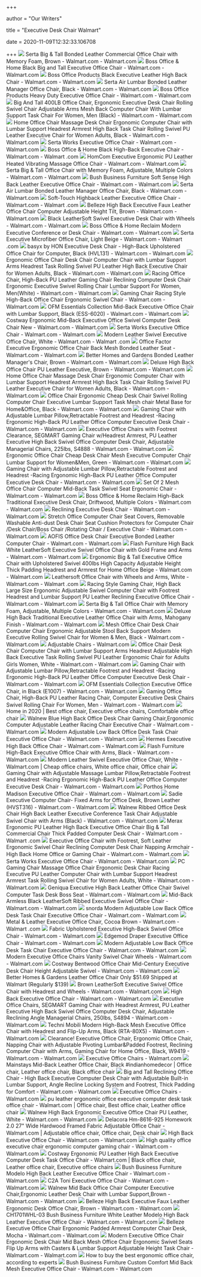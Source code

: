 +++
        
author = "Our Writers"
        
title = "Executive Desk Chair Walmart"
        
date = 2020-11-09T12:32:33.106708
        
+++
[ ![](https://i5.walmartimages.com/asr/040f6e2e-f1b3-431c-b589-12d39ff3128a_1.5cd85757a054d4f351a500009b2e82dc.jpeg)](https://i5.walmartimages.com/asr/040f6e2e-f1b3-431c-b589-12d39ff3128a_1.5cd85757a054d4f351a500009b2e82dc.jpeg) Serta Big & Tall Bonded Leather Commercial Office Chair with Memory Foam,  Brown - Walmart.com - Walmart.com
[ ![](https://i5.walmartimages.com/asr/f9229afb-cce4-4bbf-a0bf-86794ee7fd2e_1.a5ebe5f135c1ea4ca6909f6b5ce31ef0.jpeg?odnWidth=612&odnHeight=612&odnBg=ffffff)](https://i5.walmartimages.com/asr/f9229afb-cce4-4bbf-a0bf-86794ee7fd2e_1.a5ebe5f135c1ea4ca6909f6b5ce31ef0.jpeg?odnWidth=612&odnHeight=612&odnBg=ffffff) Boss Office & Home Black Big and Tall Executive Office Chair - Walmart.com  - Walmart.com
[ ![](https://i5.walmartimages.com/asr/f1d06f41-ba3b-49fe-bbbc-cc436bc51b81_1.83767c5fe0117fe0f1212e23d67c1ead.jpeg?odnWidth=612&odnHeight=612&odnBg=ffffff)](https://i5.walmartimages.com/asr/f1d06f41-ba3b-49fe-bbbc-cc436bc51b81_1.83767c5fe0117fe0f1212e23d67c1ead.jpeg?odnWidth=612&odnHeight=612&odnBg=ffffff) Boss Office Products Black Executive Leather High Back Chair - Walmart.com  - Walmart.com
[ ![](https://i5.walmartimages.com/asr/97743681-26f4-4fcc-bd46-305d1e55b797_1.6e7dec942151e853be462bd2d0f2d8e0.jpeg)](https://i5.walmartimages.com/asr/97743681-26f4-4fcc-bd46-305d1e55b797_1.6e7dec942151e853be462bd2d0f2d8e0.jpeg) Serta Air Lumbar Bonded Leather Manager Office Chair, Black - Walmart.com -  Walmart.com
[ ![](https://i5.walmartimages.com/asr/1f30db41-a854-4d90-9c16-65c3046d6663_1.22d9f30d3bdf09b3af9060070cbdd2a6.jpeg?odnWidth=612&odnHeight=612&odnBg=ffffff)](https://i5.walmartimages.com/asr/1f30db41-a854-4d90-9c16-65c3046d6663_1.22d9f30d3bdf09b3af9060070cbdd2a6.jpeg?odnWidth=612&odnHeight=612&odnBg=ffffff) Boss Office Products Heavy Duty Executive Office Chair - Walmart.com -  Walmart.com
[ ![](https://i5.walmartimages.com/asr/856b7105-dc30-4a09-a085-90879071abb4_1.4613fe80f540140dc0c7327e28febe00.jpeg?odnWidth=612&odnHeight=612&odnBg=ffffff)](https://i5.walmartimages.com/asr/856b7105-dc30-4a09-a085-90879071abb4_1.4613fe80f540140dc0c7327e28febe00.jpeg?odnWidth=612&odnHeight=612&odnBg=ffffff) Big And Tall 400LB Office Chair, Ergonomic Executive Desk Chair Rolling  Swivel Chair Adjustable Arms Mesh Back Computer Chair With Lumbar Support Task  Chair For Women, Men (Black) - Walmart.com - Walmart.com
[ ![](https://i5.walmartimages.com/asr/2ab43621-0110-48a0-9fd5-6db48d5ee8e4_1.ff8d1590e386fcecebeb781fd92010b1.jpeg?odnWidth=612&odnHeight=612&odnBg=ffffff)](https://i5.walmartimages.com/asr/2ab43621-0110-48a0-9fd5-6db48d5ee8e4_1.ff8d1590e386fcecebeb781fd92010b1.jpeg?odnWidth=612&odnHeight=612&odnBg=ffffff) Home Office Chair Massage Desk Chair Ergonomic Computer Chair with Lumbar  Support Headrest Armrest High Back Task Chair Rolling Swivel PU Leather Executive  Chair for Women Adults, Black - Walmart.com - Walmart.com
[ ![](https://i5.walmartimages.com/asr/1aaadfbd-d7e5-4333-88ff-65275a08241e_1.63a77e801e8703e5c82aac8c96dc97a0.jpeg?odnWidth=612&odnHeight=612&odnBg=ffffff)](https://i5.walmartimages.com/asr/1aaadfbd-d7e5-4333-88ff-65275a08241e_1.63a77e801e8703e5c82aac8c96dc97a0.jpeg?odnWidth=612&odnHeight=612&odnBg=ffffff) Serta Works Executive Office Chair - Walmart.com - Walmart.com
[ ![](https://i5.walmartimages.com/asr/221ac625-898b-4b98-a75d-b2ea628bdcde_1.fd7cffd96c7c216d8860c23918247c4b.jpeg?odnWidth=612&odnHeight=612&odnBg=ffffff)](https://i5.walmartimages.com/asr/221ac625-898b-4b98-a75d-b2ea628bdcde_1.fd7cffd96c7c216d8860c23918247c4b.jpeg?odnWidth=612&odnHeight=612&odnBg=ffffff) Boss Office & Home Black High-Back Executive Chair - Walmart.com - Walmart .com
[ ![](https://i5.walmartimages.com/asr/8d029a03-5bfc-40b9-9da2-fc24ba60a0c7_1.41b115c8754c2d279a29fb333058c38c.jpeg)](https://i5.walmartimages.com/asr/8d029a03-5bfc-40b9-9da2-fc24ba60a0c7_1.41b115c8754c2d279a29fb333058c38c.jpeg) HomCom Executive Ergonomic PU Leather Heated Vibrating Massage Office Chair  - Walmart.com - Walmart.com
[ ![](https://i5.walmartimages.com/asr/924eaa33-4456-4dae-96f6-9373ddd8c91f_1.ef95316cd9332dff77ede80bd7c0cfe8.jpeg?odnWidth=612&odnHeight=612&odnBg=ffffff)](https://i5.walmartimages.com/asr/924eaa33-4456-4dae-96f6-9373ddd8c91f_1.ef95316cd9332dff77ede80bd7c0cfe8.jpeg?odnWidth=612&odnHeight=612&odnBg=ffffff) Serta Big & Tall Office Chair with Memory Foam, Adjustable, Multiple Colors  - Walmart.com - Walmart.com
[ ![](https://i5.walmartimages.com/asr/c0e5e204-f537-49e1-a302-29b48ce72f65_1.074c24dfdfca423507115721459e641b.jpeg?odnWidth=612&odnHeight=612&odnBg=ffffff)](https://i5.walmartimages.com/asr/c0e5e204-f537-49e1-a302-29b48ce72f65_1.074c24dfdfca423507115721459e641b.jpeg?odnWidth=612&odnHeight=612&odnBg=ffffff) Bush Business Furniture Soft Sense High Back Leather Executive Office Chair  - Walmart.com - Walmart.com
[ ![](https://i5.walmartimages.com/asr/97743681-26f4-4fcc-bd46-305d1e55b797_1.6e7dec942151e853be462bd2d0f2d8e0.jpeg?odnWidth=612&odnHeight=612&odnBg=ffffff)](https://i5.walmartimages.com/asr/97743681-26f4-4fcc-bd46-305d1e55b797_1.6e7dec942151e853be462bd2d0f2d8e0.jpeg?odnWidth=612&odnHeight=612&odnBg=ffffff) Serta Air Lumbar Bonded Leather Manager Office Chair, Black - Walmart.com -  Walmart.com
[ ![](https://i5.walmartimages.com/asr/37681bf2-c7ad-4efb-b9fb-4ad1e424691c_1.07be4988c16fb0a7db06e0502327125d.jpeg?odnWidth=612&odnHeight=612&odnBg=ffffff)](https://i5.walmartimages.com/asr/37681bf2-c7ad-4efb-b9fb-4ad1e424691c_1.07be4988c16fb0a7db06e0502327125d.jpeg?odnWidth=612&odnHeight=612&odnBg=ffffff) Soft-Touch Highback Leather Executive Office Chair - Walmart.com - Walmart .com
[ ![](https://i5.walmartimages.com/asr/1f4566ea-0464-4388-8558-3a798c863187_1.8afa6594f5fed3bd8108e33f8722e6b6.jpeg)](https://i5.walmartimages.com/asr/1f4566ea-0464-4388-8558-3a798c863187_1.8afa6594f5fed3bd8108e33f8722e6b6.jpeg) Belleze High Back Executive Faux Leather Office Chair Computer Adjustable  Height Tilt, Brown - Walmart.com - Walmart.com
[ ![](https://i5.walmartimages.com/asr/3a8a1a54-b5f6-4e89-8fa9-47defc475778_3.89f9650a00c762b242ac0a364c09a6fc.jpeg)](https://i5.walmartimages.com/asr/3a8a1a54-b5f6-4e89-8fa9-47defc475778_3.89f9650a00c762b242ac0a364c09a6fc.jpeg) Black LeatherSoft Swivel Executive Desk Chair with Wheels - Walmart.com -  Walmart.com
[ ![](https://i5.walmartimages.com/asr/254d7004-ebdf-4c38-a9e0-6d4ad53edb0e_2.0460a98356a73e9138e1d40f52f7a8a1.jpeg?odnWidth=612&odnHeight=612&odnBg=ffffff)](https://i5.walmartimages.com/asr/254d7004-ebdf-4c38-a9e0-6d4ad53edb0e_2.0460a98356a73e9138e1d40f52f7a8a1.jpeg?odnWidth=612&odnHeight=612&odnBg=ffffff) Boss Office & Home Reclaim Modern Executive Conference or Desk Chair -  Walmart.com - Walmart.com
[ ![](https://i5.walmartimages.com/asr/41c34611-986f-4e11-989e-43b2a03b20d4_1.a8f8c4113571fc355509e25ba1932e68.jpeg?odnWidth=612&odnHeight=612&odnBg=ffffff)](https://i5.walmartimages.com/asr/41c34611-986f-4e11-989e-43b2a03b20d4_1.a8f8c4113571fc355509e25ba1932e68.jpeg?odnWidth=612&odnHeight=612&odnBg=ffffff) Serta Executive Microfiber Office Chair, Light Beige - Walmart.com - Walmart .com
[ ![](https://i5.walmartimages.com/asr/e891c75e-a6f4-4598-aae5-fd6e5055f36f_1.e1bf915c9153920124c78f46963e91e8.jpeg)](https://i5.walmartimages.com/asr/e891c75e-a6f4-4598-aae5-fd6e5055f36f_1.e1bf915c9153920124c78f46963e91e8.jpeg) basyx by HON Executive Desk Chair - High-Back Upholstered Office Chair for  Computer, Black (HVL131) - Walmart.com - Walmart.com
[ ![](https://i5.walmartimages.com/asr/46e654d3-5646-4ad5-b1ab-6347bb333146_1.5c425340ff8e29d5fb09ee8f26d0b571.jpeg?odnWidth=612&odnHeight=612&odnBg=ffffff)](https://i5.walmartimages.com/asr/46e654d3-5646-4ad5-b1ab-6347bb333146_1.5c425340ff8e29d5fb09ee8f26d0b571.jpeg?odnWidth=612&odnHeight=612&odnBg=ffffff) Ergonomic Office Chair Desk Chair Computer Chair with Lumbar Support Arms  Headrest Task Rolling Swivel PU Leather High Back Executive Chair for Women  Adults, Black - Walmart.com - Walmart.com
[ ![](https://i5.walmartimages.com/asr/dad43252-c144-4766-95cf-d5779c5db225_1.1095c26367a36e18e028cac3f4a44ac1.jpeg)](https://i5.walmartimages.com/asr/dad43252-c144-4766-95cf-d5779c5db225_1.1095c26367a36e18e028cac3f4a44ac1.jpeg) Racing Office Chair, High-Back PU Leather Gaming Chair Reclining Computer  Desk Chair Ergonomic Executive Swivel Rolling Chair Lumbar Support For  Women, Men(White) - Walmart.com - Walmart.com
[ ![](https://i5.walmartimages.com/asr/36ab2720-66c3-44b9-b4c9-ea3eedec6979_1.d23e019c221965f2f71335473154626f.jpeg)](https://i5.walmartimages.com/asr/36ab2720-66c3-44b9-b4c9-ea3eedec6979_1.d23e019c221965f2f71335473154626f.jpeg) Gaming Chair Racing Style High-Back Office Chair Ergonomic Swivel Chair -  Walmart.com - Walmart.com
[ ![](https://i5.walmartimages.com/asr/f9c3bfa1-92f4-45c0-b49e-97726d716990_1.8f26d7c5bc472a527fc02bba96e14566.jpeg?odnWidth=612&odnHeight=612&odnBg=ffffff)](https://i5.walmartimages.com/asr/f9c3bfa1-92f4-45c0-b49e-97726d716990_1.8f26d7c5bc472a527fc02bba96e14566.jpeg?odnWidth=612&odnHeight=612&odnBg=ffffff) OFM Essentials Collection Mid-Back Executive Office Chair with Lumbar  Support, Black (ESS-6020) - Walmart.com - Walmart.com
[ ![](https://i5.walmartimages.com/asr/a60361d9-f83a-4a3e-98e0-30fae3a52a02_1.1fa4dd3724624a2948e71219b686f1a5.jpeg?odnWidth=612&odnHeight=612&odnBg=ffffff)](https://i5.walmartimages.com/asr/a60361d9-f83a-4a3e-98e0-30fae3a52a02_1.1fa4dd3724624a2948e71219b686f1a5.jpeg?odnWidth=612&odnHeight=612&odnBg=ffffff) Costway Ergonomic Mid-Back Executive Office Swivel Computer Desk Chair New  - Walmart.com - Walmart.com
[ ![](https://i5.walmartimages.com/asr/c063bf01-65ed-4b4c-ae7d-caaa280bb7d7_1.de14fe225f323df22dcbe97d0817d53d.jpeg?odnWidth=612&odnHeight=612&odnBg=ffffff)](https://i5.walmartimages.com/asr/c063bf01-65ed-4b4c-ae7d-caaa280bb7d7_1.de14fe225f323df22dcbe97d0817d53d.jpeg?odnWidth=612&odnHeight=612&odnBg=ffffff) Serta Works Executive Office Chair - Walmart.com - Walmart.com
[ ![](https://i5.walmartimages.com/asr/27290291-b787-458a-bbfc-bdb667134167_1.9e23e95cab031e546099e38b5b96340d.jpeg)](https://i5.walmartimages.com/asr/27290291-b787-458a-bbfc-bdb667134167_1.9e23e95cab031e546099e38b5b96340d.jpeg) Modern Leather Swivel Executive Office Chair, White - Walmart.com - Walmart .com
[ ![](https://i5.walmartimages.com/asr/82b76935-b95b-46e2-8b1d-bc5e98b16216_1.caaab2dd2c7c899d46a7685915f8953c.jpeg?odnWidth=612&odnHeight=612&odnBg=ffffff)](https://i5.walmartimages.com/asr/82b76935-b95b-46e2-8b1d-bc5e98b16216_1.caaab2dd2c7c899d46a7685915f8953c.jpeg?odnWidth=612&odnHeight=612&odnBg=ffffff) Office Factor Executive Ergonomic Office Chair Back Mesh Bonded Leather Seat  - Walmart.com - Walmart.com
[ ![](https://i5.walmartimages.com/asr/77b8b100-cb1f-46d5-b33d-f0c02a0f08d8_1.0ddbe6529602ea38d2792590e18f6119.jpeg?odnWidth=612&odnHeight=612&odnBg=ffffff)](https://i5.walmartimages.com/asr/77b8b100-cb1f-46d5-b33d-f0c02a0f08d8_1.0ddbe6529602ea38d2792590e18f6119.jpeg?odnWidth=612&odnHeight=612&odnBg=ffffff) Better Homes and Gardens Bonded Leather Manager's Chair, Brown - Walmart.com  - Walmart.com
[ ![](https://i5.walmartimages.com/asr/c2d87304-f705-43d0-99bd-c3935fde17d4_1.e935c168703d1b15a7f7bc1978e092a9.jpeg?odnWidth=612&odnHeight=612&odnBg=ffffff)](https://i5.walmartimages.com/asr/c2d87304-f705-43d0-99bd-c3935fde17d4_1.e935c168703d1b15a7f7bc1978e092a9.jpeg?odnWidth=612&odnHeight=612&odnBg=ffffff) Deluxe High Back Office Chair PU Leather Executive, Brown - Walmart.com -  Walmart.com
[ ![](https://i5.walmartimages.com/asr/2ab43621-0110-48a0-9fd5-6db48d5ee8e4_1.ff8d1590e386fcecebeb781fd92010b1.jpeg)](https://i5.walmartimages.com/asr/2ab43621-0110-48a0-9fd5-6db48d5ee8e4_1.ff8d1590e386fcecebeb781fd92010b1.jpeg) Home Office Chair Massage Desk Chair Ergonomic Computer Chair with Lumbar  Support Headrest Armrest High Back Task Chair Rolling Swivel PU Leather Executive  Chair for Women Adults, Black - Walmart.com - Walmart.com
[ ![](https://i5.walmartimages.com/asr/95a8e5f8-564a-4140-aa46-a208cd6d1c21_1.8115a86f125dfb6e5e96f0c4b610bf97.jpeg?odnWidth=612&odnHeight=612&odnBg=ffffff)](https://i5.walmartimages.com/asr/95a8e5f8-564a-4140-aa46-a208cd6d1c21_1.8115a86f125dfb6e5e96f0c4b610bf97.jpeg?odnWidth=612&odnHeight=612&odnBg=ffffff) Office Chair Ergonomic Cheap Desk Chair Swivel Rolling Computer Chair  Executive Lumbar Support Task Mesh chair Metal Base for Home&Office, Black  - Walmart.com - Walmart.com
[ ![](https://i5.walmartimages.com/asr/fb64e415-e106-4523-95a9-5142fc9f12f1_1.99ab3d7a1a5e3a5a8d1c6264b9752247.jpeg?odnWidth=612&odnHeight=612&odnBg=ffffff)](https://i5.walmartimages.com/asr/fb64e415-e106-4523-95a9-5142fc9f12f1_1.99ab3d7a1a5e3a5a8d1c6264b9752247.jpeg?odnWidth=612&odnHeight=612&odnBg=ffffff) Gaming Chair with Adjustable Lumbar Pillow,Retractable Footrest and  Headrest -Racing Ergonomic High-Back PU Leather Office Computer Executive  Desk Chair - Walmart.com - Walmart.com
[ ![](https://i5.walmartimages.com/asr/ff903eca-97b0-4206-93fa-b0b994988170.c4ba8be544b3283632d521b9bfaaf261.jpeg)](https://i5.walmartimages.com/asr/ff903eca-97b0-4206-93fa-b0b994988170.c4ba8be544b3283632d521b9bfaaf261.jpeg) Executive Office Chairs with Footrest Clearance, SEGMART Gaming Chair  w/Headrest Armrest, PU Leather Executive High Back Swivel Office Computer  Desk Chair, Adjustable Managerial Chairs, 225lbs, S4888 - Walmart.com -  Walmart.com
[ ![](https://i5.walmartimages.com/asr/2813c301-0269-464b-8d6c-2c8cc2efab9e_1.3b992812c798320e84a09ceab1921efb.jpeg)](https://i5.walmartimages.com/asr/2813c301-0269-464b-8d6c-2c8cc2efab9e_1.3b992812c798320e84a09ceab1921efb.jpeg) Ergonomic Office Chair Cheap Desk Chair Mesh Executive Computer Chair  Lumbar Support for Women&Men, Green - Walmart.com - Walmart.com
[ ![](https://i5.walmartimages.com/asr/ffb687aa-9007-48ea-a43c-20de2cf6ed7c_1.acbd8f9d227ead54dfe23223876ec331.jpeg?odnWidth=612&odnHeight=612&odnBg=ffffff)](https://i5.walmartimages.com/asr/ffb687aa-9007-48ea-a43c-20de2cf6ed7c_1.acbd8f9d227ead54dfe23223876ec331.jpeg?odnWidth=612&odnHeight=612&odnBg=ffffff) Gaming Chair with Adjustable Lumbar Pillow,Retractable Footrest and  Headrest -Racing Ergonomic High-Back PU Leather Office Computer Executive  Desk Chair - Walmart.com - Walmart.com
[ ![](https://i5.walmartimages.com/asr/4df5c3b0-1023-48fc-aa3b-106e3c95d691_1.92add7915e26918feb4903b3fe2f7fa9.jpeg?odnWidth=612&odnHeight=612&odnBg=ffffff)](https://i5.walmartimages.com/asr/4df5c3b0-1023-48fc-aa3b-106e3c95d691_1.92add7915e26918feb4903b3fe2f7fa9.jpeg?odnWidth=612&odnHeight=612&odnBg=ffffff) Set Of 2 Mesh Office Chair Computer Mid-Back Task Swivel Seat Ergonomic  Chair - Walmart.com - Walmart.com
[ ![](https://i5.walmartimages.com/asr/04d46241-98e5-4085-afef-c5f547517d4b_4.6af692ee71a6ddfe4297d80f923c97cd.jpeg?odnWidth=2000&odnHeight=2000&odnBg=ffffff)](https://i5.walmartimages.com/asr/04d46241-98e5-4085-afef-c5f547517d4b_4.6af692ee71a6ddfe4297d80f923c97cd.jpeg?odnWidth=2000&odnHeight=2000&odnBg=ffffff) Boss Office & Home Reclaim High-Back Traditional Executive Desk Chair,  Driftwood, Multiple Colors - Walmart.com - Walmart.com
[ ![](https://i5.walmartimages.com/asr/c7d0a4c7-6c84-4d1e-88c3-db9bdbd28130_1.ac73df5d35de73b8896e7315a2813fa1.jpeg?odnWidth=612&odnHeight=612&odnBg=ffffff)](https://i5.walmartimages.com/asr/c7d0a4c7-6c84-4d1e-88c3-db9bdbd28130_1.ac73df5d35de73b8896e7315a2813fa1.jpeg?odnWidth=612&odnHeight=612&odnBg=ffffff) Reclining Executive Desk Chair - Walmart.com - Walmart.com
[ ![](https://i5.walmartimages.com/asr/8c475533-b824-4f9f-ba2e-81ba378c0181_1.df89aa4c8e4706330d06c48052084742.jpeg?odnWidth=612&odnHeight=612&odnBg=ffffff)](https://i5.walmartimages.com/asr/8c475533-b824-4f9f-ba2e-81ba378c0181_1.df89aa4c8e4706330d06c48052084742.jpeg?odnWidth=612&odnHeight=612&odnBg=ffffff) Stretch Office Computer Chair Seat Covers, Removable Washable Anti-dust Desk  Chair Seat Cushion Protectors for Computer Chair /Desk Chair/Boss Chair  /Rotating Chair / Executive Chair - Walmart.com - Walmart.com
[ ![](https://i5.walmartimages.com/asr/7bc06d23-b579-4c93-8c38-e2a4e4639e3f_1.2f40d7a7241d2e9bd40002ce1aaac125.png?odnWidth=612&odnHeight=612&odnBg=ffffff)](https://i5.walmartimages.com/asr/7bc06d23-b579-4c93-8c38-e2a4e4639e3f_1.2f40d7a7241d2e9bd40002ce1aaac125.png?odnWidth=612&odnHeight=612&odnBg=ffffff) AOFIS Office Desk Chair Executive Bonded Leather Computer Chair - Walmart.com  - Walmart.com
[ ![](https://i5.walmartimages.com/asr/fbf5ce2a-362a-4af7-b91c-bfdc2adf47ef_1.ec73d1ce4f4bb5d6a6627e0089eecd0c.jpeg?odnWidth=612&odnHeight=612&odnBg=ffffff)](https://i5.walmartimages.com/asr/fbf5ce2a-362a-4af7-b91c-bfdc2adf47ef_1.ec73d1ce4f4bb5d6a6627e0089eecd0c.jpeg?odnWidth=612&odnHeight=612&odnBg=ffffff) Flash Furniture High Back White LeatherSoft Executive Swivel Office Chair  with Gold Frame and Arms - Walmart.com - Walmart.com
[ ![](https://i5.walmartimages.com/asr/cdd71c65-4dec-4e2a-829b-1ef497fd8b4d_1.12537bfba712034663cc3fefe9187cc1.jpeg?odnWidth=612&odnHeight=612&odnBg=ffffff)](https://i5.walmartimages.com/asr/cdd71c65-4dec-4e2a-829b-1ef497fd8b4d_1.12537bfba712034663cc3fefe9187cc1.jpeg?odnWidth=612&odnHeight=612&odnBg=ffffff) Ergonomic Big & Tall Executive Office Chair with Upholstered Swivel 400lbs  High Capacity Adjustable Height Thick Padding Headrest and Armrest for Home  Office Beige - Walmart.com - Walmart.com
[ ![](https://i5.walmartimages.com/asr/b7e171f5-688e-452d-9ba5-500dc4f69bfd_2.9ac26d654db0fbeeef6eede52039df50.jpeg)](https://i5.walmartimages.com/asr/b7e171f5-688e-452d-9ba5-500dc4f69bfd_2.9ac26d654db0fbeeef6eede52039df50.jpeg) Leathersoft Office Chair with Wheels and Arms, White - Walmart.com - Walmart .com
[ ![](https://i5.walmartimages.com/asr/02ffba77-d657-4942-912e-019803262c0e_1.3e4ce81852c886408a967012882d286d.jpeg?odnWidth=612&odnHeight=612&odnBg=ffffff)](https://i5.walmartimages.com/asr/02ffba77-d657-4942-912e-019803262c0e_1.3e4ce81852c886408a967012882d286d.jpeg?odnWidth=612&odnHeight=612&odnBg=ffffff) Racing Style Gaming Chair, High Back Large Size Ergonomic Adjustable Swivel Computer  Chair with Footrest Headrest and Lumbar Support PU Leather Reclining Executive  Office Chair - Walmart.com - Walmart.com
[ ![](https://i5.walmartimages.com/asr/ed4b94d9-5223-4501-98f4-dfe0e05d2b1f_1.dd82c49e22156028446a842adee76dfb.jpeg)](https://i5.walmartimages.com/asr/ed4b94d9-5223-4501-98f4-dfe0e05d2b1f_1.dd82c49e22156028446a842adee76dfb.jpeg) Serta Big & Tall Office Chair with Memory Foam, Adjustable, Multiple Colors  - Walmart.com - Walmart.com
[ ![](https://i5.walmartimages.com/asr/5dd7d1ce-2c32-4952-9825-8c90d0fedb3b_1.7fd7d8908619c648f7d72f93197e9059.jpeg?odnWidth=612&odnHeight=612&odnBg=ffffff)](https://i5.walmartimages.com/asr/5dd7d1ce-2c32-4952-9825-8c90d0fedb3b_1.7fd7d8908619c648f7d72f93197e9059.jpeg?odnWidth=612&odnHeight=612&odnBg=ffffff) Deluxe High Back Traditional Executive Leather Office Chair with Arms,  Mahogany Finish - Walmart.com - Walmart.com
[ ![](https://i5.walmartimages.com/asr/ad5b9c93-f2f0-4484-b37e-95092b9d1bbc_1.9d17958356e87aeeb21180a4cf1b4ffd.jpeg?odnWidth=612&odnHeight=612&odnBg=ffffff)](https://i5.walmartimages.com/asr/ad5b9c93-f2f0-4484-b37e-95092b9d1bbc_1.9d17958356e87aeeb21180a4cf1b4ffd.jpeg?odnWidth=612&odnHeight=612&odnBg=ffffff) Mesh Office Chair Desk Chair Computer Chair Ergonomic Adjustable Stool Back  Support Modern Executive Rolling Swivel Chair for Women & Men, Black -  Walmart.com - Walmart.com
[ ![](https://i5.walmartimages.com/asr/ecfddb5a-eba0-445d-b282-1a1a60cdacb9_1.628cacc2088eab6faf7c058b427a6b70.jpeg)](https://i5.walmartimages.com/asr/ecfddb5a-eba0-445d-b282-1a1a60cdacb9_1.628cacc2088eab6faf7c058b427a6b70.jpeg) Adjustable Chairs - Walmart.com
[ ![](https://i5.walmartimages.com/asr/0fd99868-43d7-40e4-9c70-dc2bcc0df7a7_1.f18b00abef64028c4764fbe9c1f945d7.jpeg?odnWidth=612&odnHeight=612&odnBg=ffffff)](https://i5.walmartimages.com/asr/0fd99868-43d7-40e4-9c70-dc2bcc0df7a7_1.f18b00abef64028c4764fbe9c1f945d7.jpeg?odnWidth=612&odnHeight=612&odnBg=ffffff) Office Chair Desk Chair Computer Chair with Lumbar Support Arms Headrest  Adjustable High Back Executive Task Rolling Swivel PU Leather Ergonomic  Chair for Adults Girls Women, White - Walmart.com - Walmart.com
[ ![](https://i5.walmartimages.com/asr/f86b9a53-0fe2-44c4-bc24-baa928a83cf0.da0a3ef5ae35dd8169b64278c4b2bb16.jpeg?odnWidth=612&odnHeight=612&odnBg=ffffff)](https://i5.walmartimages.com/asr/f86b9a53-0fe2-44c4-bc24-baa928a83cf0.da0a3ef5ae35dd8169b64278c4b2bb16.jpeg?odnWidth=612&odnHeight=612&odnBg=ffffff) Gaming Chair with Adjustable Lumbar Pillow,Retractable Footrest and  Headrest -Racing Ergonomic High-Back PU Leather Office Computer Executive  Desk Chair - Walmart.com - Walmart.com
[ ![](https://i5.walmartimages.com/asr/fa6419fe-a05b-4eff-8606-a6c4dfa50b41_1.d2a2c665612b8f438534196119038150.jpeg?odnWidth=612&odnHeight=612&odnBg=ffffff)](https://i5.walmartimages.com/asr/fa6419fe-a05b-4eff-8606-a6c4dfa50b41_1.d2a2c665612b8f438534196119038150.jpeg?odnWidth=612&odnHeight=612&odnBg=ffffff) OFM Essentials Collection Executive Office Chair, in Black (E1007) - Walmart.com  - Walmart.com
[ ![](https://i5.walmartimages.com/asr/df73a6fd-bd9a-4c8e-80df-d313da4dc78e_1.ebaf23a297478ab5f736e16a6cd3d1bc.jpeg?odnWidth=612&odnHeight=612&odnBg=ffffff)](https://i5.walmartimages.com/asr/df73a6fd-bd9a-4c8e-80df-d313da4dc78e_1.ebaf23a297478ab5f736e16a6cd3d1bc.jpeg?odnWidth=612&odnHeight=612&odnBg=ffffff) Gaming Office Chair, High-Back PU Leather Racing Chair, Computer Executive  Desk Chairs Swivel Rolling Chair For Women, Men - Walmart.com - Walmart.com
[ ![](https://i.pinimg.com/originals/0a/5c/08/0a5c08679335957fe6c112b37b9d6438.jpg)](https://i.pinimg.com/originals/0a/5c/08/0a5c08679335957fe6c112b37b9d6438.jpg) Home in 2020 | Best office chair, Executive office chairs, Comfortable office  chair
[ ![](https://i5.walmartimages.com/asr/831aebad-cba2-4ec5-a740-987d941081ab_1.d8e809f8f3a1bb3a13d442ef3bd6c70f.jpeg?odnWidth=612&odnHeight=612&odnBg=ffffff)](https://i5.walmartimages.com/asr/831aebad-cba2-4ec5-a740-987d941081ab_1.d8e809f8f3a1bb3a13d442ef3bd6c70f.jpeg?odnWidth=612&odnHeight=612&odnBg=ffffff) Walnew Blue High Back Office Desk Chair Gaming Chair,Ergonomic Computer  Adjustable Leather Racing Chair Executive Chair - Walmart.com - Walmart.com
[ ![](https://i5.walmartimages.com/asr/4482695c-291a-4975-8d7c-3ac7de2405ee_1.54a63c0e6a1ec15082d6d86fa4f70948.jpeg?odnWidth=612&odnHeight=612&odnBg=ffffff)](https://i5.walmartimages.com/asr/4482695c-291a-4975-8d7c-3ac7de2405ee_1.54a63c0e6a1ec15082d6d86fa4f70948.jpeg?odnWidth=612&odnHeight=612&odnBg=ffffff) Modern Adjustable Low Back Office Desk Task Chair Executive Office Chair -  Walmart.com - Walmart.com
[ ![](https://i5.walmartimages.com/asr/331b7625-5836-4c4e-8c1f-15d2087b32ba_1.d0f170bb3c81e17ee4a998e20a09b14a.jpeg?odnWidth=612&odnHeight=612&odnBg=ffffff)](https://i5.walmartimages.com/asr/331b7625-5836-4c4e-8c1f-15d2087b32ba_1.d0f170bb3c81e17ee4a998e20a09b14a.jpeg?odnWidth=612&odnHeight=612&odnBg=ffffff) Hermes Executive High Back Office Chair - Walmart.com - Walmart.com
[ ![](https://i5.walmartimages.com/asr/4f065400-31fc-499b-b8e7-1a3e10bf29fd.9c839c60df2ec4aa79f35f200c25dcd2.jpeg?odnWidth=612&odnHeight=612&odnBg=ffffff)](https://i5.walmartimages.com/asr/4f065400-31fc-499b-b8e7-1a3e10bf29fd.9c839c60df2ec4aa79f35f200c25dcd2.jpeg?odnWidth=612&odnHeight=612&odnBg=ffffff) Flash Furniture High-Back Executive Office Chair with Arms, Black - Walmart.com  - Walmart.com
[ ![](https://i.pinimg.com/originals/e2/3b/48/e23b48f9b3877588c3ba78c6ce84b8b9.png)](https://i.pinimg.com/originals/e2/3b/48/e23b48f9b3877588c3ba78c6ce84b8b9.png) Modern Leather Swivel Executive Office Chair, White - Walmart.com | Cheap office  chairs, White office chair, Office chair
[ ![](https://i5.walmartimages.com/asr/d7c9b4d1-15e5-4f33-b71b-7dbaa47344c4_1.612e551967e02c7eaf8bd7ec9f4c466d.jpeg?odnWidth=450&odnHeight=450&odnBg=ffffff)](https://i5.walmartimages.com/asr/d7c9b4d1-15e5-4f33-b71b-7dbaa47344c4_1.612e551967e02c7eaf8bd7ec9f4c466d.jpeg?odnWidth=450&odnHeight=450&odnBg=ffffff) Gaming Chair with Adjustable Massage Lumbar Pillow,Retractable Footrest and  Headrest -Racing Ergonomic High-Back PU Leather Office Computer Executive  Desk Chair - Walmart.com - Walmart.com
[ ![](https://i5.walmartimages.com/asr/23407029-538a-4ed0-aeae-393f2a16660e_1.f07f606f2e95eddc7f676dd65243765a.jpeg?odnWidth=612&odnHeight=612&odnBg=ffffff)](https://i5.walmartimages.com/asr/23407029-538a-4ed0-aeae-393f2a16660e_1.f07f606f2e95eddc7f676dd65243765a.jpeg?odnWidth=612&odnHeight=612&odnBg=ffffff) Porthos Home Madison Executive Office Chair - Walmart.com - Walmart.com
[ ![](https://i5.walmartimages.com/asr/eb2a2d68-cce7-48b8-90a0-d501c75bae9e_1.63853eea3e076801a490b5ad485b6f21.jpeg?odnWidth=612&odnHeight=612&odnBg=ffffff)](https://i5.walmartimages.com/asr/eb2a2d68-cce7-48b8-90a0-d501c75bae9e_1.63853eea3e076801a490b5ad485b6f21.jpeg?odnWidth=612&odnHeight=612&odnBg=ffffff) Sadie Executive Computer Chair- Fixed Arms for Office Desk, Brown Leather  (HVST316) - Walmart.com - Walmart.com
[ ![](https://i5.walmartimages.com/asr/2b30dee6-d55f-440c-85ea-a29a909a4c4f_1.8b1ca00fdf2eb7d2f1bb230677dbd7c8.jpeg?odnWidth=612&odnHeight=612&odnBg=ffffff)](https://i5.walmartimages.com/asr/2b30dee6-d55f-440c-85ea-a29a909a4c4f_1.8b1ca00fdf2eb7d2f1bb230677dbd7c8.jpeg?odnWidth=612&odnHeight=612&odnBg=ffffff) Walnew Ribbed Office Desk Chair High Back Leather Executive Conference Task  Chair Adjustable Swivel Chair with Arms (Black) - Walmart.com - Walmart.com
[ ![](https://i5.walmartimages.com/asr/152c524a-9bd8-43e2-9b50-19d9062bd8ba_1.88dde8094e0f456f39ef483ea8cc2e26.jpeg?odnWidth=612&odnHeight=612&odnBg=ffffff)](https://i5.walmartimages.com/asr/152c524a-9bd8-43e2-9b50-19d9062bd8ba_1.88dde8094e0f456f39ef483ea8cc2e26.jpeg?odnWidth=612&odnHeight=612&odnBg=ffffff) Merax Ergonomic PU Leather High Back Executive Office Chair Big & Tall  Commercial Chair Thick Padded Computer Desk Chair - Walmart.com - Walmart .com
[ ![](https://i5.walmartimages.com/asr/20949e09-7370-4ccb-a037-582c9e6b7cfd_1.40ed62ded72107d2622d60e49a8c583a.jpeg?odnWidth=612&odnHeight=612&odnBg=ffffff)](https://i5.walmartimages.com/asr/20949e09-7370-4ccb-a037-582c9e6b7cfd_1.40ed62ded72107d2622d60e49a8c583a.jpeg?odnWidth=612&odnHeight=612&odnBg=ffffff) Executive Office Chair with Footrest, Soft Leather Ergonomic Swivel Chair  Reclining Computer Desk Chair Napping Armchair - High Back Home Office or  Gaming Chair - Walmart.com - Walmart.com
[ ![](https://i5.walmartimages.com/asr/e7643f20-cdfc-4570-b6e0-71c63d830575_1.c407e0610b41b4ca1d52ac4c06901f62.jpeg?odnWidth=612&odnHeight=612&odnBg=ffffff)](https://i5.walmartimages.com/asr/e7643f20-cdfc-4570-b6e0-71c63d830575_1.c407e0610b41b4ca1d52ac4c06901f62.jpeg?odnWidth=612&odnHeight=612&odnBg=ffffff) Serta Works Executive Office Chair - Walmart.com - Walmart.com
[ ![](https://i5.walmartimages.com/asr/389aaf4d-b17d-4e5b-ad6a-2615704dfcea_1.d0fb6a13c6851a2afebd163c6ef05d57.jpeg?odnWidth=612&odnHeight=612&odnBg=ffffff)](https://i5.walmartimages.com/asr/389aaf4d-b17d-4e5b-ad6a-2615704dfcea_1.d0fb6a13c6851a2afebd163c6ef05d57.jpeg?odnWidth=612&odnHeight=612&odnBg=ffffff) PC Gaming Chair Massage Office Chair Ergonomic Desk Chair Racing Executive  PU Leather Computer Chair with Lumbar Support Headrest Armrest Task Rolling  Swivel Chair for Women Adults, White - Walmart.com - Walmart.com
[ ![](https://i5.walmartimages.com/asr/5012fd0b-cb01-4084-a852-ec805e3f0537.ce4cc14ea391c0c9dcc42fedfeeff0d0.jpeg?odnWidth=612&odnHeight=612&odnBg=ffffff)](https://i5.walmartimages.com/asr/5012fd0b-cb01-4084-a852-ec805e3f0537.ce4cc14ea391c0c9dcc42fedfeeff0d0.jpeg?odnWidth=612&odnHeight=612&odnBg=ffffff) Geniqua Executive High Back Leather Office Chair Swivel Computer Task Desk  Boss Seat - Walmart.com - Walmart.com
[ ![](https://i5.walmartimages.com/asr/59d46baf-27db-4f82-8930-1bee1fe9c287_1.2836250a8a0e647d7f807c0557a138b8.jpeg?odnWidth=612&odnHeight=612&odnBg=ffffff)](https://i5.walmartimages.com/asr/59d46baf-27db-4f82-8930-1bee1fe9c287_1.2836250a8a0e647d7f807c0557a138b8.jpeg?odnWidth=612&odnHeight=612&odnBg=ffffff) Mid-Back Armless Black LeatherSoft Ribbed Executive Swivel Office Chair -  Walmart.com - Walmart.com
[ ![](https://i5.walmartimages.com/asr/b453c277-9003-4c1a-86dd-3998858bf5ce_1.703237093a0bb2909cb17a3abf4dc929.jpeg?odnWidth=612&odnHeight=612&odnBg=ffffff)](https://i5.walmartimages.com/asr/b453c277-9003-4c1a-86dd-3998858bf5ce_1.703237093a0bb2909cb17a3abf4dc929.jpeg?odnWidth=612&odnHeight=612&odnBg=ffffff) snorda Modern Adjustable Low Back Office Desk Task Chair Executive Office  Chair - Walmart.com - Walmart.com
[ ![](https://i5.walmartimages.com/asr/8ab9c987-92de-459e-be60-68c328c5caba_1.49c5499e0e9c793efe45f0852806b0b8.jpeg?odnWidth=612&odnHeight=612&odnBg=ffffff)](https://i5.walmartimages.com/asr/8ab9c987-92de-459e-be60-68c328c5caba_1.49c5499e0e9c793efe45f0852806b0b8.jpeg?odnWidth=612&odnHeight=612&odnBg=ffffff) Metal & Leather Executive Office Chair, Cocoa Brown - Walmart.com - Walmart .com
[ ![](https://i5.walmartimages.com/asr/d06f69ae-8368-4051-9931-fac7d2de2e7d.aae744c5cbf7677031c963c561fd4dcb.jpeg?odnWidth=612&odnHeight=612&odnBg=ffffff)](https://i5.walmartimages.com/asr/d06f69ae-8368-4051-9931-fac7d2de2e7d.aae744c5cbf7677031c963c561fd4dcb.jpeg?odnWidth=612&odnHeight=612&odnBg=ffffff) Fabric Upholstered Executive High-Back Swivel Office Chair - Walmart.com -  Walmart.com
[ ![](https://i5.walmartimages.com/asr/2b523ad9-c777-4b52-911e-866677dba74f.b3f60fdf22f97cfa60a72e0c5ed35aba.jpeg?odnWidth=612&odnHeight=612&odnBg=ffffff)](https://i5.walmartimages.com/asr/2b523ad9-c777-4b52-911e-866677dba74f.b3f60fdf22f97cfa60a72e0c5ed35aba.jpeg?odnWidth=612&odnHeight=612&odnBg=ffffff) Edgemod Draper Executive Office Chair - Walmart.com - Walmart.com
[ ![](https://i5.walmartimages.com/asr/3fa6a90b-897c-4a7d-9b26-a0b93b1063ca_1.9f8bc2802168194e52f11dee9a8de268.jpeg?odnWidth=612&odnHeight=612&odnBg=ffffff)](https://i5.walmartimages.com/asr/3fa6a90b-897c-4a7d-9b26-a0b93b1063ca_1.9f8bc2802168194e52f11dee9a8de268.jpeg?odnWidth=612&odnHeight=612&odnBg=ffffff) Modern Adjustable Low Back Office Desk Task Chair Executive Office Chair -  Walmart.com - Walmart.com
[ ![](https://i5.walmartimages.com/asr/8c6c8b99-812e-4c88-a949-7a025cf59cdc_1.0741d338070df4b991e16e212fae6e65.jpeg?odnWidth=612&odnHeight=612&odnBg=ffffff)](https://i5.walmartimages.com/asr/8c6c8b99-812e-4c88-a949-7a025cf59cdc_1.0741d338070df4b991e16e212fae6e65.jpeg?odnWidth=612&odnHeight=612&odnBg=ffffff) Modern Executive Office Chairs Vanity Swivel Chair Wheels - Walmart.com -  Walmart.com
[ ![](https://i5.walmartimages.com/asr/012738f7-4b72-47c4-bdc8-35834dfbfdcd_1.8b3427361af28c0a65db51bb92c7d637.jpeg?odnWidth=612&odnHeight=612&odnBg=ffffff)](https://i5.walmartimages.com/asr/012738f7-4b72-47c4-bdc8-35834dfbfdcd_1.8b3427361af28c0a65db51bb92c7d637.jpeg?odnWidth=612&odnHeight=612&odnBg=ffffff) Costway Bentwood Office Chair Mid-Century Executive Desk Chair Height  Adjustable Swivel - Walmart.com - Walmart.com
[ ![](https://hip2save.com/wp-content/uploads/2019/08/Better-Homes-and-Gardens-Bonded-Leather-Executive-Office-Chair.jpeg?fit=1200%2C630&strip=all)](https://hip2save.com/wp-content/uploads/2019/08/Better-Homes-and-Gardens-Bonded-Leather-Executive-Office-Chair.jpeg?fit=1200%2C630&strip=all) Better Homes & Gardens Leather Office Chair Only $51.69 Shipped at Walmart  (Regularly $139)
[ ![](https://i5.walmartimages.com/asr/1a37707a-ca99-466a-a795-add4aadd64b5_2.9384bbeae52c8188bdf558b9ad5a4b3a.jpeg?odnWidth=612&odnHeight=612&odnBg=ffffff)](https://i5.walmartimages.com/asr/1a37707a-ca99-466a-a795-add4aadd64b5_2.9384bbeae52c8188bdf558b9ad5a4b3a.jpeg?odnWidth=612&odnHeight=612&odnBg=ffffff) Brown LeatherSoft Executive Swivel Office Chair with Headrest and Wheels -  Walmart.com - Walmart.com
[ ![](https://i5.walmartimages.com/asr/8b9c230e-3e68-42d2-a55c-db634b644f8c_1.d66a90b3674e917448423bced203522f.jpeg)](https://i5.walmartimages.com/asr/8b9c230e-3e68-42d2-a55c-db634b644f8c_1.d66a90b3674e917448423bced203522f.jpeg) High Back Executive Office Chair - Walmart.com - Walmart.com
[ ![](https://i5.walmartimages.com/asr/b0081002-f079-4a75-9aeb-53adfd7a8022_1.6e09a6feba07a8817296e17e8d97024c.jpeg?odnWidth=612&odnHeight=612&odnBg=ffffff)](https://i5.walmartimages.com/asr/b0081002-f079-4a75-9aeb-53adfd7a8022_1.6e09a6feba07a8817296e17e8d97024c.jpeg?odnWidth=612&odnHeight=612&odnBg=ffffff) Executive Office Chairs, SEGMART Gaming Chair with Headrest Armrest, PU  Leather Executive High Back Swivel Office Computer Desk Chair, Adjustable  Reclining Angle Managerial Chairs, 250lbs, S4894 - Walmart.com - Walmart.com
[ ![](https://i5.walmartimages.com/asr/cd3f4bf0-5d81-4ba7-8482-3e8f1caa1ffd_1.6131a0c347932bc253d07030c6f9b052.jpeg?odnWidth=612&odnHeight=612&odnBg=ffffff)](https://i5.walmartimages.com/asr/cd3f4bf0-5d81-4ba7-8482-3e8f1caa1ffd_1.6131a0c347932bc253d07030c6f9b052.jpeg?odnWidth=612&odnHeight=612&odnBg=ffffff) Techni Mobili Modern High-Back Mesh Executive Office Chair with Headrest  and Flip-Up Arms, Black (RTA-80X5) - Walmart.com - Walmart.com
[ ![](https://i5.walmartimages.com/asr/9c73f13e-668b-4791-ba0f-4a140abad1ea_1.2c0a7752a861207ca437c29119e75975.jpeg?odnWidth=612&odnHeight=612&odnBg=ffffff)](https://i5.walmartimages.com/asr/9c73f13e-668b-4791-ba0f-4a140abad1ea_1.2c0a7752a861207ca437c29119e75975.jpeg?odnWidth=612&odnHeight=612&odnBg=ffffff) Clearance! Executive Office Chair, Ergonomic Office Chair, Napping Chair  with Adjustable Pivoting Lumbar&Padded Footrest, Reclining Computer Chair  with Arms, Gaming Chair for Home Office, Black, W9419 - Walmart.com -  Walmart.com
[ ![](https://i5.walmartimages.com/asr/bb9a7d4f-3623-49ac-8047-1b1b7e15274d_1.8e637c12054149da486d00cd3d046aa9.jpeg?odnHeight=200&odnWidth=200&odnBg=ffffff)](https://i5.walmartimages.com/asr/bb9a7d4f-3623-49ac-8047-1b1b7e15274d_1.8e637c12054149da486d00cd3d046aa9.jpeg?odnHeight=200&odnWidth=200&odnBg=ffffff) Executive Office Chairs - Walmart.com
[ ![](https://i.pinimg.com/originals/a9/56/ed/a956edddb0cd13cc80a9e0673c597ed9.jpg)](https://i.pinimg.com/originals/a9/56/ed/a956edddb0cd13cc80a9e0673c597ed9.jpg) Mainstays Mid-Back Leather Office Chair, Black #indianhomedecor | Office  chair, Leather office chair, Black office chair
[ ![](https://i5.walmartimages.com/asr/5834f674-0e39-4904-8d1c-8e648a364b3b.80a38d2cc3e01292fc6b644bfc9dfcba.jpeg?odnWidth=612&odnHeight=612&odnBg=ffffff)](https://i5.walmartimages.com/asr/5834f674-0e39-4904-8d1c-8e648a364b3b.80a38d2cc3e01292fc6b644bfc9dfcba.jpeg?odnWidth=612&odnHeight=612&odnBg=ffffff) Big and Tall Reclining Office Chair - High Back Executive Computer Desk  Chair with Adjustable Built-in Lumbar Support, Angle Recline Locking System  and Footrest, Thick Padding for Comfort - Walmart.com - Walmart.com
[ ![](https://i5.walmartimages.com/asr/c2bac4f7-02eb-43e5-9c25-d3f335e1fad7_1.5955de4ab489bdaef09ff71f6df701a4.jpeg?odnHeight=200&odnWidth=200&odnBg=ffffff)](https://i5.walmartimages.com/asr/c2bac4f7-02eb-43e5-9c25-d3f335e1fad7_1.5955de4ab489bdaef09ff71f6df701a4.jpeg?odnHeight=200&odnWidth=200&odnBg=ffffff) Executive Office Chairs - Walmart.com
[ ![](https://i.pinimg.com/474x/4c/3b/3f/4c3b3f5d8a5fd15130ae83db7a9e2a0e.jpg)](https://i.pinimg.com/474x/4c/3b/3f/4c3b3f5d8a5fd15130ae83db7a9e2a0e.jpg) pu leather ergonomic office executive computer desk task office chair -  Walmart.com | Office chair, Best office chair, Leather office chair
[ ![](https://i5.walmartimages.com/asr/d74a6c3f-b9f9-49b1-b2fa-05653af4ae5a_1.207ef59e1aadcfa5d3c2ea905da69a73.jpeg?odnWidth=612&odnHeight=612&odnBg=ffffff)](https://i5.walmartimages.com/asr/d74a6c3f-b9f9-49b1-b2fa-05653af4ae5a_1.207ef59e1aadcfa5d3c2ea905da69a73.jpeg?odnWidth=612&odnHeight=612&odnBg=ffffff) Walnew High Back Ergonomic Executive Office Chair PU Leather, White -  Walmart.com - Walmart.com
[ ![](https://i.pinimg.com/474x/a2/1f/14/a21f14c15f401db8b69cdc3b473b7403.jpg)](https://i.pinimg.com/474x/a2/1f/14/a21f14c15f401db8b69cdc3b473b7403.jpg) Delacora Hm-8616-925 Homework 2.0 27" Wide Hardwood Framed Fabric  Adjustable Office Chair - Walmart.com | Adjustable office chair, Office  chair, Desk chair
[ ![](https://i5.walmartimages.com/asr/8b9c230e-3e68-42d2-a55c-db634b644f8c_1.d66a90b3674e917448423bced203522f.jpeg?odnWidth=612&odnHeight=612&odnBg=ffffff)](https://i5.walmartimages.com/asr/8b9c230e-3e68-42d2-a55c-db634b644f8c_1.d66a90b3674e917448423bced203522f.jpeg?odnWidth=612&odnHeight=612&odnBg=ffffff) High Back Executive Office Chair - Walmart.com - Walmart.com
[ ![](https://i5.walmartimages.com/asr/226d14d0-38a3-451f-891b-99161c61ac69.5c66ede21c76b3f89bd0114f17d1cfa1.jpeg?odnWidth=612&odnHeight=612&odnBg=ffffff)](https://i5.walmartimages.com/asr/226d14d0-38a3-451f-891b-99161c61ac69.5c66ede21c76b3f89bd0114f17d1cfa1.jpeg?odnWidth=612&odnHeight=612&odnBg=ffffff) High quality office executive chair ergonomic computer gaming chair -  Walmart.com - Walmart.com
[ ![](https://i.pinimg.com/originals/52/2e/70/522e70fc77cdb7cbf9b4d04a420629f6.jpg)](https://i.pinimg.com/originals/52/2e/70/522e70fc77cdb7cbf9b4d04a420629f6.jpg) Costway Ergonomic PU Leather High Back Executive Computer Desk Task Office  Chair - Walmart.com | Black office chair, Leather office chair, Executive  office chairs
[ ![](https://i5.walmartimages.com/asr/105a8206-16bd-4d2e-a104-823469627498_1.760ec58b84e066c6925b7b547ebf059c.jpeg?odnWidth=612&odnHeight=612&odnBg=ffffff)](https://i5.walmartimages.com/asr/105a8206-16bd-4d2e-a104-823469627498_1.760ec58b84e066c6925b7b547ebf059c.jpeg?odnWidth=612&odnHeight=612&odnBg=ffffff) Bush Business Furniture Modelo High Back Leather Executive Office Chair -  Walmart.com - Walmart.com
[ ![](https://i5.walmartimages.com/asr/438611f7-9f9d-41d5-973e-c351fec1d03e_1.c92685bd44caa094ac43d251cf41ad6b.jpeg?odnWidth=612&odnHeight=612&odnBg=ffffff)](https://i5.walmartimages.com/asr/438611f7-9f9d-41d5-973e-c351fec1d03e_1.c92685bd44caa094ac43d251cf41ad6b.jpeg?odnWidth=612&odnHeight=612&odnBg=ffffff) C2A Toni Executive Office Chair - Walmart.com - Walmart.com
[ ![](https://i5.walmartimages.com/asr/6cf67499-944d-439b-9e70-a1cc6c9ac204_1.94dba87c9bb1ab4cfac36ccd74b4de19.jpeg?odnWidth=612&odnHeight=612&odnBg=ffffff)](https://i5.walmartimages.com/asr/6cf67499-944d-439b-9e70-a1cc6c9ac204_1.94dba87c9bb1ab4cfac36ccd74b4de19.jpeg?odnWidth=612&odnHeight=612&odnBg=ffffff) Walnew Mid Back Office Chair Computer Executive Chair,Ergonomic Leather Desk  Chair with Lumbar Support,Brown - Walmart.com - Walmart.com
[ ![](https://i5.walmartimages.com/asr/c58c5de1-d2d8-4fec-a9e4-8f6297a2879d_1.0dcd361227ffa2d15d834dde482c2264.jpeg?odnWidth=612&odnHeight=612&odnBg=ffffff)](https://i5.walmartimages.com/asr/c58c5de1-d2d8-4fec-a9e4-8f6297a2879d_1.0dcd361227ffa2d15d834dde482c2264.jpeg?odnWidth=612&odnHeight=612&odnBg=ffffff) Belleze High Back Executive Faux Leather Ergonomic Desk Office Chair, Brown  - Walmart.com - Walmart.com
[ ![](https://i5.walmartimages.com/asr/f58d7165-7626-4a84-b8b2-969ddf49204e_1.332a89c4717a268c19d02f9165a2269b.jpeg?odnWidth=612&odnHeight=612&odnBg=ffffff)](https://i5.walmartimages.com/asr/f58d7165-7626-4a84-b8b2-969ddf49204e_1.332a89c4717a268c19d02f9165a2269b.jpeg?odnWidth=612&odnHeight=612&odnBg=ffffff) CH1701WHL-03 Bush Business Furniture White Leather Modelo High Back Leather Executive  Office Chair - Walmart.com - Walmart.com
[ ![](https://i5.walmartimages.com/asr/5ef4efd2-2a84-456a-a3d9-ff5ee480f8e0_1.3c276cee3b88611424d1028014602a22.jpeg?odnWidth=612&odnHeight=612&odnBg=ffffff)](https://i5.walmartimages.com/asr/5ef4efd2-2a84-456a-a3d9-ff5ee480f8e0_1.3c276cee3b88611424d1028014602a22.jpeg?odnWidth=612&odnHeight=612&odnBg=ffffff) Belleze Executive Office Chair Ergonomic Padded Armrest Computer Chair Desk,  Mocha - Walmart.com - Walmart.com
[ ![](https://i5.walmartimages.com/asr/21416c0b-e7ac-415e-80d5-d88a2ec39390.e4452308a34944357fca1b16b5689f7a.jpeg?odnWidth=612&odnHeight=612&odnBg=ffffff)](https://i5.walmartimages.com/asr/21416c0b-e7ac-415e-80d5-d88a2ec39390.e4452308a34944357fca1b16b5689f7a.jpeg?odnWidth=612&odnHeight=612&odnBg=ffffff) Modern Executive Office Chair Ergonomic Desk Chair Mid Back Mesh Office  Chair Ergonomic Swivel Seats Flip Up Arms with Casters & Lumbar Support  Adjustable Height Task Chair - Walmart.com - Walmart.com
[ ![](https://media2.s-nbcnews.com/i/newscms/2020_25/3390893/ergonomic-office-chairs-kr-2x1-tease-200618_38008296185ce90fd52b401caf79df24.jpg)](https://media2.s-nbcnews.com/i/newscms/2020_25/3390893/ergonomic-office-chairs-kr-2x1-tease-200618_38008296185ce90fd52b401caf79df24.jpg) How to buy the best ergonomic office chair, according to experts
[ ![](https://i5.walmartimages.com/asr/8c3a8744-d907-4871-9f19-4df1ab5b5102.1a7a55013bac24af08c2f552cfd4e4bf.jpeg?odnWidth=612&odnHeight=612&odnBg=ffffff)](https://i5.walmartimages.com/asr/8c3a8744-d907-4871-9f19-4df1ab5b5102.1a7a55013bac24af08c2f552cfd4e4bf.jpeg?odnWidth=612&odnHeight=612&odnBg=ffffff) Bush Business Furniture Custom Comfort Mid Back Mesh Executive Office Chair  - Walmart.com - Walmart.com
